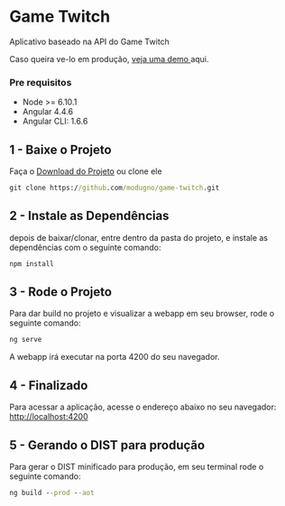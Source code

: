 # Game Twitch
Aplicativo baseado na API do Game Twitch

Caso queira ve-lo em produção, [veja uma demo ](https://modugno.github.io/game-twitch/) aqui.
### Pre requisitos
- Node >= 6.10.1
- Angular 4.4.6
- Angular CLI: 1.6.6

## 1 - Baixe o Projeto
Faça o [Download do Projeto](https://github.com/modugno/game-twitch/archive/master.zip) ou clone ele
```cmd
git clone https://github.com/modugno/game-twitch.git
```

## 2 - Instale as Dependências
depois de baixar/clonar, entre dentro da pasta do projeto, e instale as dependências com o seguinte comando:
```cmd
npm install
```
## 3 - Rode o Projeto
Para dar build no projeto e visualizar a webapp em seu browser, rode o seguinte comando:
```cmd
ng serve
```
A webapp irá executar na porta 4200 do seu navegador.

## 4 - Finalizado
Para acessar a aplicação, acesse o endereço abaixo no seu navegador:
[http://localhost:4200](http://localhost:4200)

## 5 - Gerando o DIST para produção
Para gerar o DIST minificado para produção, em seu terminal rode o seguinte comando:
```cmd
ng build --prod --aot
```

